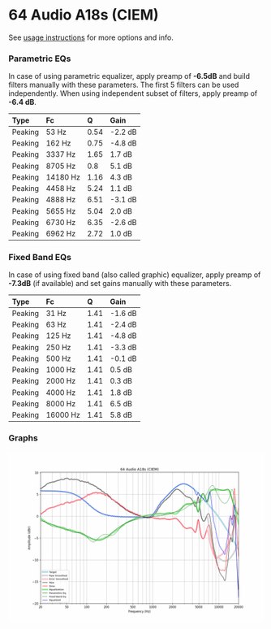 # 64 Audio A18s (CIEM)
See [usage instructions](https://github.com/jaakkopasanen/AutoEq#usage) for more options and info.

### Parametric EQs
In case of using parametric equalizer, apply preamp of **-6.5dB** and build filters manually
with these parameters. The first 5 filters can be used independently.
When using independent subset of filters, apply preamp of **-6.4 dB**.

| Type    | Fc       |    Q | Gain    |
|:--------|:---------|:-----|:--------|
| Peaking | 53 Hz    | 0.54 | -2.2 dB |
| Peaking | 162 Hz   | 0.75 | -4.8 dB |
| Peaking | 3337 Hz  | 1.65 | 1.7 dB  |
| Peaking | 8705 Hz  | 0.8  | 5.1 dB  |
| Peaking | 14180 Hz | 1.16 | 4.3 dB  |
| Peaking | 4458 Hz  | 5.24 | 1.1 dB  |
| Peaking | 4888 Hz  | 6.51 | -3.1 dB |
| Peaking | 5655 Hz  | 5.04 | 2.0 dB  |
| Peaking | 6730 Hz  | 6.35 | -2.6 dB |
| Peaking | 6962 Hz  | 2.72 | 1.0 dB  |

### Fixed Band EQs
In case of using fixed band (also called graphic) equalizer, apply preamp of **-7.3dB**
(if available) and set gains manually with these parameters.

| Type    | Fc       |    Q | Gain    |
|:--------|:---------|:-----|:--------|
| Peaking | 31 Hz    | 1.41 | -1.6 dB |
| Peaking | 63 Hz    | 1.41 | -2.4 dB |
| Peaking | 125 Hz   | 1.41 | -4.8 dB |
| Peaking | 250 Hz   | 1.41 | -3.3 dB |
| Peaking | 500 Hz   | 1.41 | -0.1 dB |
| Peaking | 1000 Hz  | 1.41 | 0.5 dB  |
| Peaking | 2000 Hz  | 1.41 | 0.3 dB  |
| Peaking | 4000 Hz  | 1.41 | 1.8 dB  |
| Peaking | 8000 Hz  | 1.41 | 6.5 dB  |
| Peaking | 16000 Hz | 1.41 | 5.8 dB  |

### Graphs
![](./64%20Audio%20A18s%20(CIEM).png)
